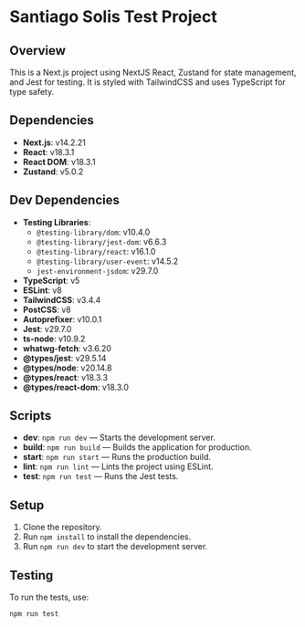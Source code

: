 # Santiago Solis Test Project

## Overview

This is a Next.js project using NextJS React, Zustand for state management, and Jest for testing. It is styled with TailwindCSS and uses TypeScript for type safety.

## Dependencies

- **Next.js**: v14.2.21
- **React**: v18.3.1
- **React DOM**: v18.3.1
- **Zustand**: v5.0.2

## Dev Dependencies

- **Testing Libraries**:
  - `@testing-library/dom`: v10.4.0
  - `@testing-library/jest-dom`: v6.6.3
  - `@testing-library/react`: v16.1.0
  - `@testing-library/user-event`: v14.5.2
  - `jest-environment-jsdom`: v29.7.0
- **TypeScript**: v5
- **ESLint**: v8
- **TailwindCSS**: v3.4.4
- **PostCSS**: v8
- **Autoprefixer**: v10.0.1
- **Jest**: v29.7.0
- **ts-node**: v10.9.2
- **whatwg-fetch**: v3.6.20
- **@types/jest**: v29.5.14
- **@types/node**: v20.14.8
- **@types/react**: v18.3.3
- **@types/react-dom**: v18.3.0

## Scripts

- **dev**: `npm run dev` — Starts the development server.
- **build**: `npm run build` — Builds the application for production.
- **start**: `npm run start` — Runs the production build.
- **lint**: `npm run lint` — Lints the project using ESLint.
- **test**: `npm run test` — Runs the Jest tests.

## Setup

1. Clone the repository.
2. Run `npm install` to install the dependencies.
3. Run `npm run dev` to start the development server.

## Testing

To run the tests, use:

```bash
npm run test
```
